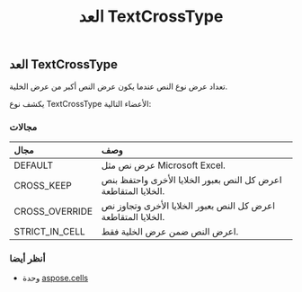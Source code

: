 ﻿---
title: العد TextCrossType
second_title: Aspose.Cells for Python via .NET API المراجع
description:
type: docs
weight: 2540
url: /ar/python-net/aspose.cells/textcrosstype/
is_root: false
---
##  العد TextCrossType
تعداد عرض نوع النص عندما يكون عرض النص أكبر من عرض الخلية.



يكشف نوع TextCrossType الأعضاء التالية:

###  مجالات
| مجال| وصف|
| :- | :- |
| DEFAULT | عرض نص مثل Microsoft Excel.|
| CROSS_KEEP | اعرض كل النص بعبور الخلايا الأخرى واحتفظ بنص الخلايا المتقاطعة.|
| CROSS_OVERRIDE | اعرض كل النص بعبور الخلايا الأخرى وتجاوز نص الخلايا المتقاطعة.|
| STRICT_IN_CELL | اعرض النص ضمن عرض الخلية فقط.|



###  أنظر أيضا
* وحدة [aspose.cells](..)
